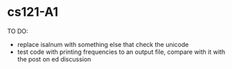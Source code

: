 # cs121-A1
TO DO:
- replace isalnum with something else that check the unicode
- test code with printing frequencies to an output file, compare with it with the post on ed discussion
